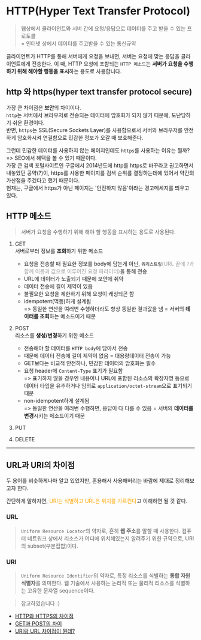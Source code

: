 # HTTP(Hyper Text Transfer Protocol)

> 웹상에서 클라이언트와 서버 간에 요청/응답으로 데이터를 주고 받을 수 있는 프로토콜<br />
> = 인터넷 상에서 데이터를 주고받을 수 있는 통신규약

클라이언트가 HTTP를 통해 서버에게 요청을 보내면, 서버는 요청에 맞는 응답을 클라이언트에게 전송한다. 이 때, HTTP 요청에 포함되는 `HTTP 메소드`는 **서버가 요청을 수행하기 위해 해야할 행동을 표시**하는 용도로 사용합니다.

## http 와 https(hyper text transfer protocol secure)

가장 큰 차이점은 **보안**의 차이이다.<br />
`http`는 서버에서 브라우저로 전송되는 데이터에 암호화가 되지 않기 때문에, 도난당하기 쉬운 환경이다.<br />
반면, `https`는 SSL(Secure Sockets Layer)를 사용함으로서 서버와 브라우저를 안전하게 암호화시켜 연결함으로 민감한 정보가 오갈 때 보호해준다.

그런데 민감한 데이터를 사용하지 않는 페이지인데도 `https`를 사용하는 이유는 뭘까?<br />
=> SEO에서 혜택을 볼 수 있기 때문이다. <br />
가장 큰 검색 포털사이트인 구글에서 2014년도에 http를 https로 바꾸라고 권고하면서 내놓았던 공약(?)이, https를 사용한 페이지를 검색 순위를 결정하는데에 있어서 약간의 가산점을 주겠다고 했기 때문이다. <br />
현재는, 구글에서 https가 아닌 페이지는 '안전하지 않음'이라는 경고메세지를 띄우고 있다.

## HTTP 메소드

> 서버가 요청을 수행하기 위해 해야 할 행동을 표시하는 용도로 사용된다.

1. GET<br />
   서버로부터 정보를 **조회**하기 위한 메소드<br />

   - 요청을 전송할 때 필요한 정보를 body에 담는게 아닌, `쿼리스트링`<span style="color: #999">(URL 끝에 `?`과 함께 이름과 값으로 이루어진 요청 파라미터)</span>을 통해 전송
   - URL에 데이터가 노출되기 때문에 보안에 취약
   - 데이터 전송에 길이 제약이 있음
   - 불필요한 요청을 제한하기 위해 요청이 캐싱되곤 함
   - idempotent(멱등)하게 설계됨<br />
     => 동일한 연산을 여러번 수행하더라도 항상 동일한 결과값을 냄 = 서버의 **데이터를 조회**하는 메소드이기 때문

2. POST<br />
   리소스를 **생성/변경**하기 위한 메소드<br />

   - 전송해야 할 데이터를 `HTTP body`에 담아서 전송
   - 때문에 데이터 전송에 길이 제약이 없음 = 대용량데이터 전송이 가능
   - GET보다는 비교적 안전하나, 민감한 데이터의 암호화는 필수
   - 요청 header에 `Content-Type` 표기가 필요함<br />
     => 표기하지 않을 경우엔 내용이나 URL에 포함된 리소스의 확장자명 등으로 데이터 타입을 유추하거나 임의로 `application/octet-stream`으로 표기되기 때문
   - non-idempotent하게 설계됨<br />
     => 동일한 연산을 여러번 수행하면, 응답이 다 다를 수 있음 = 서버의 **데이터를 변경**시키는 메소드이기 때문

3. PUT
4. DELETE

---

## URL과 URI의 차이점

두 용어를 비슷하게나마 알고 있었지만, 혼용해서 사용해버리는 바람에 제대로 정리해보고자 한다.

간단하게 말하자면, <span style="color: orange">URI는 식별하고 URL은 위치를 가르킨다</span>고 이해하면 될 것 같다.

### URL

> `Uniform Resource Locator`의 약자로, 흔히 **웹 주소**를 말할 때 사용한다. 컴퓨터 네트워크 상에서 리소스가 어디에 위치해있는지 알려주기 위한 규약으로, URI의 subset(부분집합)이다.

### URI

> `Uniform Resource Identifier`의 약자로, 특정 리소스를 식별하는 **통합 자원 식별자**를 의미한다. 웹 기술에서 사용하는 논리적 또는 물리적 리소스를 식별하는 고유한 문자열 sequence이다.

> 참고하였습니다 :)

- [HTTP와 HTTPS의 차이점](https://brunch.co.kr/@hyoi0303/10)
- [GET과 POST의 차이](https://hongsii.github.io/2017/08/02/what-is-the-difference-get-and-post/)
- [URI랑 URL 차이점이 뭔데?](https://www.charlezz.com/?p=44767)
